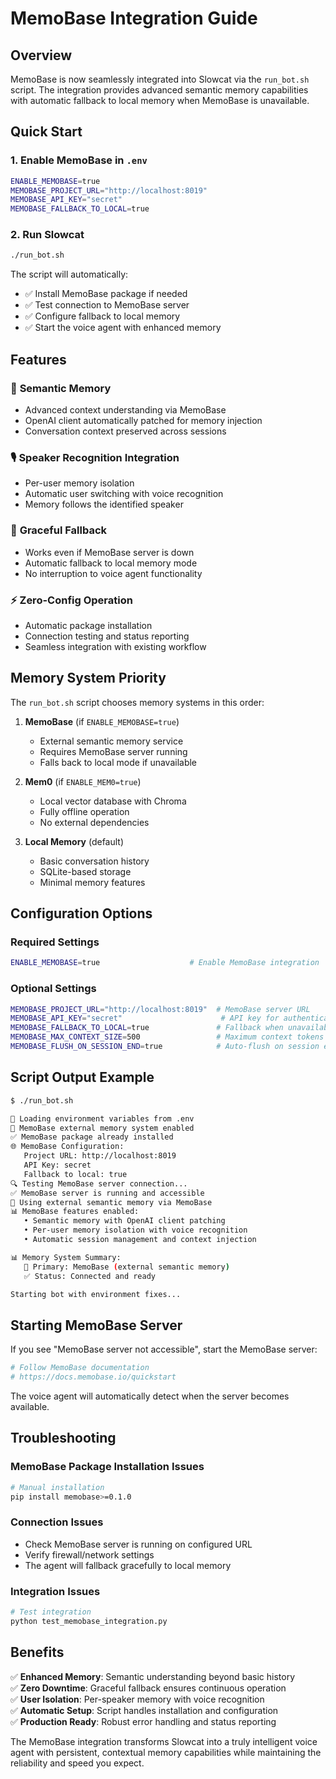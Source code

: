 # MemoBase Integration Guide

## Overview

MemoBase is now seamlessly integrated into Slowcat via the `run_bot.sh` script. The integration provides advanced semantic memory capabilities with automatic fallback to local memory when MemoBase is unavailable.

## Quick Start

### 1. Enable MemoBase in `.env`
```bash
ENABLE_MEMOBASE=true
MEMOBASE_PROJECT_URL="http://localhost:8019"
MEMOBASE_API_KEY="secret"
MEMOBASE_FALLBACK_TO_LOCAL=true
```

### 2. Run Slowcat
```bash
./run_bot.sh
```

The script will automatically:
- ✅ Install MemoBase package if needed
- ✅ Test connection to MemoBase server
- ✅ Configure fallback to local memory
- ✅ Start the voice agent with enhanced memory

## Features

### 🧠 **Semantic Memory**
- Advanced context understanding via MemoBase
- OpenAI client automatically patched for memory injection
- Conversation context preserved across sessions

### 🎙️ **Speaker Recognition Integration** 
- Per-user memory isolation
- Automatic user switching with voice recognition
- Memory follows the identified speaker

### 🔄 **Graceful Fallback**
- Works even if MemoBase server is down
- Automatic fallback to local memory mode
- No interruption to voice agent functionality

### ⚡ **Zero-Config Operation**
- Automatic package installation
- Connection testing and status reporting
- Seamless integration with existing workflow

## Memory System Priority

The `run_bot.sh` script chooses memory systems in this order:

1. **MemoBase** (if `ENABLE_MEMOBASE=true`)
   - External semantic memory service
   - Requires MemoBase server running
   - Falls back to local mode if unavailable

2. **Mem0** (if `ENABLE_MEM0=true`)
   - Local vector database with Chroma
   - Fully offline operation
   - No external dependencies

3. **Local Memory** (default)
   - Basic conversation history
   - SQLite-based storage
   - Minimal memory features

## Configuration Options

### Required Settings
```bash
ENABLE_MEMOBASE=true                    # Enable MemoBase integration
```

### Optional Settings  
```bash
MEMOBASE_PROJECT_URL="http://localhost:8019"  # MemoBase server URL
MEMOBASE_API_KEY="secret"                      # API key for authentication  
MEMOBASE_FALLBACK_TO_LOCAL=true               # Fallback when unavailable
MEMOBASE_MAX_CONTEXT_SIZE=500                 # Maximum context tokens
MEMOBASE_FLUSH_ON_SESSION_END=true            # Auto-flush on session end
```

## Script Output Example

```bash
$ ./run_bot.sh

📄 Loading environment variables from .env
🧠 MemoBase external memory system enabled
✅ MemoBase package already installed
🌐 MemoBase Configuration:
   Project URL: http://localhost:8019
   API Key: secret
   Fallback to local: true
🔍 Testing MemoBase server connection...
✅ MemoBase server is running and accessible
🧠 Using external semantic memory via MemoBase
📊 MemoBase features enabled:
   • Semantic memory with OpenAI client patching
   • Per-user memory isolation with voice recognition
   • Automatic session management and context injection

📊 Memory System Summary:
   🧠 Primary: MemoBase (external semantic memory)
   ✅ Status: Connected and ready

Starting bot with environment fixes...
```

## Starting MemoBase Server

If you see "MemoBase server not accessible", start the MemoBase server:

```bash
# Follow MemoBase documentation
# https://docs.memobase.io/quickstart
```

The voice agent will automatically detect when the server becomes available.

## Troubleshooting

### MemoBase Package Installation Issues
```bash
# Manual installation
pip install memobase>=0.1.0
```

### Connection Issues
- Check MemoBase server is running on configured URL
- Verify firewall/network settings
- The agent will fallback gracefully to local memory

### Integration Issues
```bash
# Test integration
python test_memobase_integration.py
```

## Benefits

✅ **Enhanced Memory**: Semantic understanding beyond basic history  
✅ **Zero Downtime**: Graceful fallback ensures continuous operation  
✅ **User Isolation**: Per-speaker memory with voice recognition  
✅ **Automatic Setup**: Script handles installation and configuration  
✅ **Production Ready**: Robust error handling and status reporting  

The MemoBase integration transforms Slowcat into a truly intelligent voice agent with persistent, contextual memory capabilities while maintaining the reliability and speed you expect.